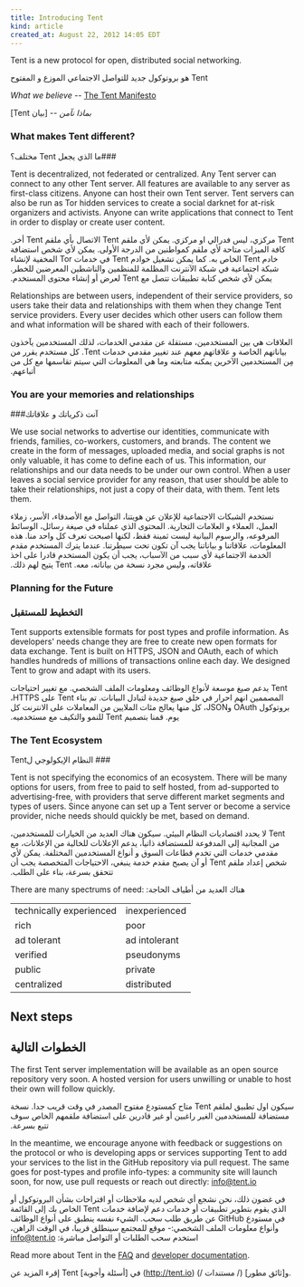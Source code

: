 ```yaml
---
title: Introducing Tent
kind: article
created_at: August 22, 2012 14:05 EDT
---
```


Tent is a new protocol for open, distributed social networking.

‏‫Tent هو بروتوكول جديد للتواصل الاجتماعي الموزع و المفتوح‬

*What we believe* -- [The Tent Manifesto](/blog/the-tent-manifesto)

‫*بماذا نآمن* -- [بيان Tent]‬

### What makes Tent different?

‫###ما الذي يجعل Tent مختلف؟‬

Tent is decentralized, not federated or centralized. Any Tent server can connect
to any other Tent server. All features are available to any server as
first-class citizens. Anyone can host their own Tent server. Tent servers can
also be run as Tor hidden services to create a social darknet for at-risk
organizers and activists. Anyone can write applications that connect to Tent in
order to display or create user content.

‏‫Tent مركزي، ليس فدرالي او مركزي. يمكن لأي ملقم Tent‬
‫الاتصال بأي ملقم Tent أخر. كافة الميزات متاحة لأي ملقم كمواطنين‬
‫من الدرجة الأولى. يمكن لأي شخص استضافة خادم Tent الخاص به. كما‬
‫يمكن تشغيل خوادم Tent في خدمات Tor المخفية لإنشاء شبكة اجتماعية‬
‫في شبكة الآنترنت المظلمة للمنظمين والناشطين المعرضين للخطر. يمكن لأي شخص‬
‫كتابة تطبيقات تتصل مع Tent لعرض أو إنشاء محتوى المستخدم.‬


Relationships are between users, independent of their service providers, so
users take their data and relationships with them when they change Tent service
providers. Every user decides which other users can follow them and what
information will be shared with each of their followers.

‫العلاقات هي بين المستخدمين، مستقلة عن مقدمي الخدمات، لذلك‬
‫المستخدمين يآخذون بياناتهم الخاصة و علاقاتهم معهم عند تغيير‬
‫مقدمي خدمات Tent. كل مستخدم يقرر من مِن المستخدمين الآخرين‬
‫يمكنه متابعته وما هي المعلومات التي سيتم تقاسمها مع كل من أتباعهم.‬


### You are your memories and relationships

###آنت ذكرياتك و علاقاتك

We use social networks to advertise our identities, communicate with friends,
families, co-workers, customers, and brands. The content we create in the form
of messages, uploaded media, and social graphs is not only valuable, it has come
to define each of us. This information, our relationships and our data needs to
be under our own control. When a user leaves a social service provider for any
reason, that user should be able to take their relationships, not just a copy of
their data, with them. Tent lets them.


‫نستخدم الشبكات الاجتماعية للإعلان عن هويتنا، التواصل مع الأصدقاء،‬
‫الأسر، زملاء العمل، العملاء و العلامات التجارية. المحتوى الذي عملناه في صيغة‬
‫رسائل، الوسائط المرفوعه، والرسوم البيانية ليست ثمينة فقط، لكنها اصبحت‬
‫تعرف كل واحد منا. هذه المعلومات، علاقاتنا و بياناتنا يجب‬
‫آن تكون تحت سيطرتنا. عندما يترك المستخدم مقدم الخدمة الاجتماعية لأي‬
‫سبب من الآسباب، يجب أن يكون المستخدم قادرا على اخذ علاقاته، وليس مجرد نسخة من‬
‫بياناته، معه. Tent يتيح لهم ذلك.‬


### Planning for the Future
### التخطيط للمستقبل

Tent supports extensible formats for post types and profile information. As
developers' needs change they are free to create new open formats for data
exchange. Tent is built on HTTPS, JSON and OAuth, each of which handles hundreds
of millions of transactions online each day. We designed Tent to grow and adapt
with its users.


‏‫Tent يدعم صيغ موسعة لأنواع الوظائف ومعلومات الملف الشخصي. مع‬
‫تغيير احتياجات المصممين انهم احرار في خلق صيغ جديدة لتبادل البيانات.‬
‫تم بناء Tent على HTTPS، بروتوكول OAuth وJSON، كل منها يعالج مئات‬
‫الملايين من المعاملات على الانترنت كل يوم. قمنا بتصميم Tent للنمو والتكيف‬
‫مع مستخدميه.‬

### The Tent Ecosystem

‫### النظام الإيكولوجي لTent‬

Tent is not specifying the economics of an ecosystem. There will be many options
for users, from free to paid to self hosted, from ad-supported to
advertising-free, with providers that serve different market segments and
types of users. Since anyone can set up a Tent server or become a service
provider, niche needs should quickly be met, based on demand.


‏‫Tent لا يحدد اقتصاديات النظام البيئي. سيكون هناك العديد من الخيارات‬
‫للمستخدمين، من المجانية إلى المدفوعة للمستضافة ذاتياً، يدعم الإعلانات‬
‫للخالية من الإعلانات، مع مقدمي خدمات التي تخدم قطاعات السوق‬
‫و أنواع المستخدمين المختلفة. يمكن لأي شخص إعداد ملقم Tent أو آن يصبح مقدم خدمة‬
‫ينبغي، الاحتياجات المتخصصة يجب أن تتحقق بسرعة، بناء على الطلب.‬


There are many spectrums of need:
‫هناك العديد من أطياف الحاجة:‬


<table class="table table-bordered">
  <tbody>
    <tr>
      <td>technically experienced</td>
      <td>inexperienced</td>
    </tr>
    <tr>
      <td>rich</td>
      <td>poor</td>
    </tr>
    <tr>
      <td>ad tolerant</td>
      <td>ad intolerant</td>
    </tr>
    <tr>
      <td>verified</td>
      <td>pseudonyms</td>
    </tr>
    <tr>
      <td>public</td>
      <td>private</td>
    </tr>
    <tr>
      <td>centralized</td>
      <td>distributed</td>
    </tr>
  </tbody>
</table>


## Next steps
## الخطوات التالية

The first Tent server implementation will be available as an open source
repository very soon. A hosted version for users unwilling or unable to host
their own will follow quickly.


‫سيكون اول تطبيق لملقم Tent متاح كمستودع مفتوح المصدر‬
‫في وقت قريب جدا. نسخة مستضافة للمستخدمين الغير راغبين‬
‫أو غير قادرين على استضافة ملقمهم الخاص سوف تتبع بسرعة.‬


In the meantime, we encourage anyone with feedback or suggestions on the protocol or who is developing apps or services supporting Tent to add your services to the list in the GitHub repository via pull request. The
same goes for post-types and profile info-types: a community site will launch
soon, for now, use pull requests or reach out directly: info@tent.io

‫في غضون ذلك، نحن نشجع أي شخص لديه ملاحظات أو اقتراحات بشأن البروتوكول أو الذي يقوم بتطوير تطبيقات أو خدمات دعم لإضافة خدمات Tent الخاص بك إلى القائمة في مستودع GitHub عن طريق طلب سحب.‬
‫الشيء نفسه ينطبق على أنواع الوظائف وأنواع معلومات الملف الشخصي:- موقع للمجتمع سينطلق‬
‫قريبا، في الوقت الراهن، استخدم سحب الطلبات أو التواصل مباشرة: info@tent.io‬

Read more about Tent in the [FAQ](http://tent.io) and [developer documentation](/docs/).

إقرء المزيد عن Tent في [أسئلة وأجوبة] (http://tent.io) و[ثائق مطور] (/ مستندات /).
